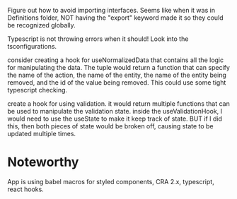 Figure out how to avoid importing interfaces. Seems like when it was in Definitions folder, NOT having the "export" keyword made it so they could be recognized globally. 

Typescript is not throwing errors when it should! Look into the tsconfigurations.

consider creating a hook for useNormalizedData that contains all the logic for manipulating the data. The tuple would return a function that can specify the name of the action, the name of the entity, the name of the entity being removed, and the id of the value being removed. This could use some tight typescript checking.  

create a hook for using validation. it would return multiple functions that can be used to manipulate the validation state. 
  inside the useValidationHook, I would need to use the useState to make it keep track of state. 
  BUT if I did this, then both pieces of state would be broken off, causing state to be updated multiple times. 
# Noteworthy

  App is using babel macros for styled components, CRA 2.x, typescript, react hooks.  

